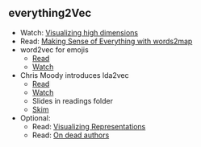 everything2Vec
----
- Watch: [Visualizing high dimensions](https://aiexperiments.withgoogle.com/visualizing-high-dimensional-space)
- Read: [Making Sense of Everything with words2map](http://blog.yhat.com/posts/words2map.html)
- word2vec for emojis
    - [Read](http://instagram-engineering.tumblr.com/post/117889701472/emojineering-part-1-machine-learning-for-emoji) 
    + [Watch](https://vimeo.com/138662641)
- Chris Moody introduces lda2vec 
    + [Read](http://multithreaded.stitchfix.com/blog/2016/05/27/lda2vec/#topic=38&lambda=1&term=)
    - [Watch](https://www.youtube.com/watch?v=eHcBeVnAiD4)
    - Slides in readings folder
    - [Skim](https://arxiv.org/abs/1605.02019)
- Optional:
    - Read: [Visualizing Representations](http://colah.github.io/posts/2015-01-Visualizing-Representations/)
    - Read: [On dead authors](http://googleresearch.blogspot.com/2016/02/on-personalities-of-dead-authors.html)
